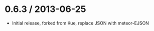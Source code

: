 0.6.3 / 2013-06-25 
==================

  * Initial release, forked from Kue, replace JSON with meteor-EJSON
